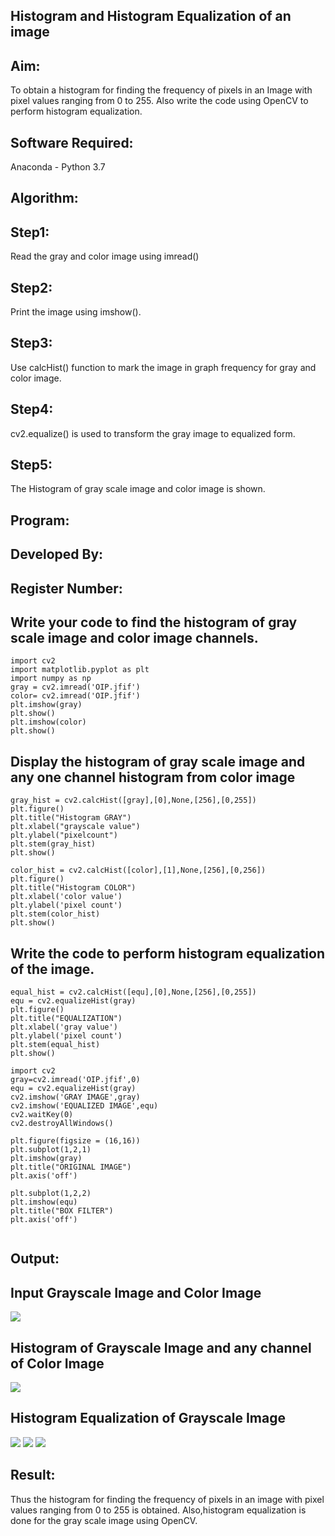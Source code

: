## Histogram and Histogram Equalization of an image
## Aim:
To obtain a histogram for finding the frequency of pixels in an Image with pixel values ranging from 0 to 255. Also write the code using OpenCV to perform histogram equalization.

## Software Required:
Anaconda - Python 3.7

## Algorithm:
## Step1:
Read the gray and color image using imread()

## Step2:
Print the image using imshow().

## Step3:
Use calcHist() function to mark the image in graph frequency for gray and color image.

## Step4:
cv2.equalize() is used to transform the gray image to equalized form.

## Step5:
The Histogram of gray scale image and color image is shown.

## Program:

## Developed By:
## Register Number:

## Write your code to find the histogram of gray scale image and color image channels.
```
import cv2
import matplotlib.pyplot as plt
import numpy as np
gray = cv2.imread('OIP.jfif')
color= cv2.imread('OIP.jfif')
plt.imshow(gray)
plt.show()
plt.imshow(color)
plt.show()
```


## Display the histogram of gray scale image and any one channel histogram from color image
```
gray_hist = cv2.calcHist([gray],[0],None,[256],[0,255])
plt.figure()
plt.title("Histogram GRAY")
plt.xlabel("grayscale value")
plt.ylabel("pixelcount")
plt.stem(gray_hist)
plt.show()

color_hist = cv2.calcHist([color],[1],None,[256],[0,256])
plt.figure()
plt.title("Histogram COLOR")
plt.xlabel('color value')
plt.ylabel('pixel count')
plt.stem(color_hist)
plt.show()
```




## Write the code to perform histogram equalization of the image. 
```
equal_hist = cv2.calcHist([equ],[0],None,[256],[0,255])
equ = cv2.equalizeHist(gray)
plt.figure()
plt.title("EQUALIZATION")
plt.xlabel('gray value')
plt.ylabel('pixel count')
plt.stem(equal_hist)
plt.show()

import cv2
gray=cv2.imread('OIP.jfif',0)
equ = cv2.equalizeHist(gray)
cv2.imshow('GRAY IMAGE',gray)
cv2.imshow('EQUALIZED IMAGE',equ)
cv2.waitKey(0)
cv2.destroyAllWindows()

plt.figure(figsize = (16,16))
plt.subplot(1,2,1)
plt.imshow(gray)
plt.title("ORIGINAL IMAGE")
plt.axis('off')

plt.subplot(1,2,2)
plt.imshow(equ)
plt.title("BOX FILTER")
plt.axis('off')


```
## Output:
## Input Grayscale Image and Color Image
![](./1.png)
## Histogram of Grayscale Image and any channel of Color Image
![](./2.png)

## Histogram Equalization of Grayscale Image
![](./31.png)
![](./3.png)
![](./4.png)

## Result: 
Thus the histogram for finding the frequency of pixels in an image with pixel values ranging from 0 to 255 is obtained. Also,histogram equalization is done for the gray scale image using OpenCV.
